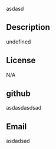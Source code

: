asdasd
  
  ## Description
  undefined


  ## License
  N/A
  
  ## github
  asdasdasdsad

  ## Email
  asdadsad
   